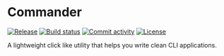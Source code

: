# Commander

[![Release](https://img.shields.io/github/v/release/raman4793/commander)](https://img.shields.io/github/v/release/raman4793/commander)
[![Build status](https://img.shields.io/github/actions/workflow/status/raman4793/commander/main.yml?branch=main)](https://github.com/raman4793/commander/actions/workflows/main.yml?query=branch%3Amain)
[![Commit activity](https://img.shields.io/github/commit-activity/m/raman4793/commander)](https://img.shields.io/github/commit-activity/m/raman4793/commander)
[![License](https://img.shields.io/github/license/raman4793/commander)](https://img.shields.io/github/license/raman4793/commander)

A lightweight click like utility that helps you write clean CLI applications.